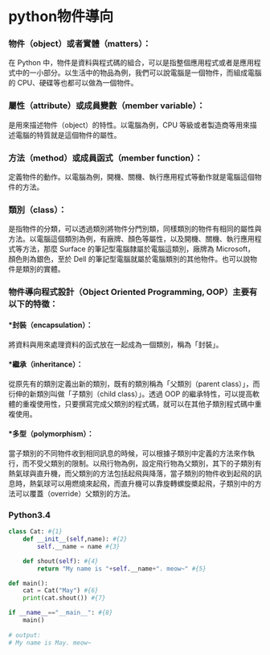 # python物件導向

### 物件（object）或者實體（matters）：

在 Python 中，物件是資料與程式碼的組合，可以是指整個應用程式或者是應用程式中的一小部分。以生活中的物品為例，我們可以說電腦是一個物件，而組成電腦的 CPU、硬碟等也都可以做為一個物件。

### 屬性（attribute）或成員變數（member variable）：
是用來描述物件（object）的特性。以電腦為例，CPU 等級或者製造商等用來描述電腦的特質就是這個物件的屬性。

### 方法（method）或成員函式（member function）：
定義物件的動作。以電腦為例，開機、關機、執行應用程式等動作就是電腦這個物件的方法。

### 類別（class）：
是指物件的分類，可以透過類別將物件分門別類，同樣類別的物件有相同的屬性與方法。以電腦這個類別為例，有廠牌、顏色等屬性，以及開機、關機、執行應用程式等方法，那麼 Surface 的筆記型電腦隸屬於電腦這類別，廠牌為 Microsoft，顏色則為銀色，至於 Dell 的筆記型電腦就屬於電腦類別的其他物件。也可以說物件是類別的實體。

### 物件導向程式設計（Object Oriented Programming, OOP）主要有以下的特徵：

#### *封裝（encapsulation）：
將資料與用來處理資料的函式放在一起成為一個類別，稱為「封裝」。

#### *繼承（inheritance）：
從原先有的類別定義出新的類別，既有的類別稱為「父類別（parent class）」，而衍伸的新類別叫做「子類別（child class）」。透過 OOP 的繼承特性，可以提高軟體的重複使用性，只要撰寫完成父類別的程式碼，就可以在其他子類別程式碼中重複使用。

#### *多型（polymorphism）：
當子類別的不同物件收到相同訊息的時候，可以根據子類別中定義的方法來作執行，而不受父類別的限制。以飛行物為例，設定飛行物為父類別，其下的子類別有熱氣球與直升機，而父類別的方法包括起飛與降落，當子類別的物件收到起飛的訊息時，熱氣球可以用燃燒來起飛，而直升機可以靠旋轉螺旋槳起飛，子類別中的方法可以覆蓋（override）父類別的方法。



### Python3.4

```python
class Cat: #{1}
    def __init__(self,name): #{2}
        self.__name = name #{3}

    def shout(self): #{4}
        return "My name is "+self.__name+". meow~" #{5}

def main():
    cat = Cat("May") #{6}
    print(cat.shout()) #{7}

if __name__=="__main__": #{8}
    main()
    
# output:
# My name is May. meow~
```
